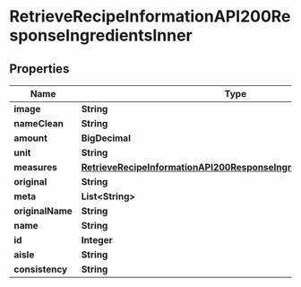

# RetrieveRecipeInformationAPI200ResponseIngredientsInner


## Properties

| Name | Type | Description | Notes |
|------------ | ------------- | ------------- | -------------|
|**image** | **String** |  |  [optional] |
|**nameClean** | **String** |  |  [optional] |
|**amount** | **BigDecimal** |  |  [optional] |
|**unit** | **String** |  |  [optional] |
|**measures** | [**RetrieveRecipeInformationAPI200ResponseIngredientsInnerMeasures**](RetrieveRecipeInformationAPI200ResponseIngredientsInnerMeasures.md) |  |  [optional] |
|**original** | **String** |  |  [optional] |
|**meta** | **List&lt;String&gt;** |  |  [optional] |
|**originalName** | **String** |  |  [optional] |
|**name** | **String** |  |  [optional] |
|**id** | **Integer** |  |  [optional] |
|**aisle** | **String** |  |  [optional] |
|**consistency** | **String** |  |  [optional] |



